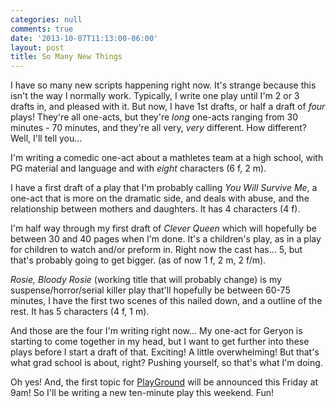 ```yaml
---
categories: null
comments: true
date: '2013-10-07T11:13:00-06:00'
layout: post
title: So Many New Things
---
```


I have so many new scripts happening right now. It's strange because this isn't the way I normally work. Typically, I write one play until I'm 2 or 3 drafts in, and pleased with it. But now, I have 1st drafts, or half a draft of *four* plays! They're all one-acts, but they're *long* one-acts ranging from 30 minutes - 70 minutes, and they're all very, *very* different. How different? Well, I'll tell you...

I'm writing a comedic one-act about a mathletes team at a high school, with PG material and language and with *eight* characters (6 f, 2 m).

I have a first draft of a play that I'm probably calling *You Will Survive Me*, a one-act that is more on the dramatic side, and deals with abuse, and the relationship between mothers and daughters. It has 4 characters (4 f).

I'm half way through my first draft of *Clever Queen* which will hopefully be between 30 and 40 pages when I'm done. It's a children's play, as in a play for children to watch and/or preform in. Right now the cast has... 5, but that's probably going to get bigger. (as of now 1 f, 2 m, 2 f/m).

*Rosie, Bloody Rosie* (working title that will probably change) is my suspense/horror/serial killer play that'll hopefully be between 60-75 minutes, I have the first two scenes of this nailed down, and a outline of the rest. It has 5 characters (4 f, 1 m).

And those are the four I'm writing right now... My one-act for Geryon is starting to come together in my head, but I want to get further into these plays before I start a draft of that. Exciting! A little overwhelming! But that's what grad school is about, right? Pushing yourself, so that's what I'm doing.

Oh yes! And, the first topic for [PlayGround](http://www.playground-sf.org/) will be announced this Friday at 9am! So I'll be writing a new ten-minute play this weekend. Fun!